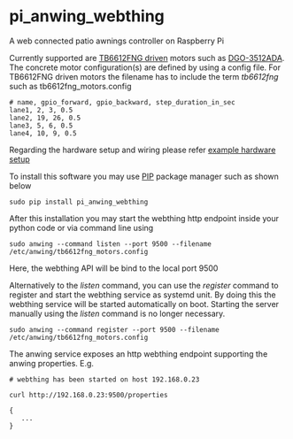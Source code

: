 # pi_anwing_webthing
A web connected patio awnings controller on Raspberry Pi

Currently supported are [TB6612FNG driven](https://www.pololu.com/product/713) motors such 
as [DGO-3512ADA](https://www.ebay.co.uk/itm/Gear-Motor-Direct-Current-6-12V-Electric-With-Removable-Crank-DGO-3512ADA-/183375290396). 
The concrete motor configuration(s) are defined by using a config file. For TB6612FNG driven motors the filename has to include 
the term *tb6612fng* such as tb6612fng_motors.config  
```
# name, gpio_forward, gpio_backward, step_duration_in_sec
lane1, 2, 3, 0.5
lane2, 19, 26, 0.5
lane3, 5, 6, 0.5
lane4, 10, 9, 0.5
```

Regarding the hardware setup and wiring please refer [example hardware setup](dgo-3512ada.md)

To install this software you may use [PIP](https://realpython.com/what-is-pip/) package manager such as shown below
```
sudo pip install pi_anwing_webthing
```

After this installation you may start the webthing http endpoint inside your python code or via command line using
```
sudo anwing --command listen --port 9500 --filename /etc/anwing/tb6612fng_motors.config 
```
Here, the webthing API will be bind to the local port 9500 

Alternatively to the *listen* command, you can use the *register* command to register and start the webthing service as systemd unit. 
By doing this the webthing service will be started automatically on boot. Starting the server manually using the *listen* command is no longer necessary. 
```
sudo anwing --command register --port 9500 --filename /etc/anwing/tb6612fng_motors.config 
```

The anwing service exposes an http webthing endpoint supporting the anwing properties. E.g. 
```
# webthing has been started on host 192.168.0.23

curl http://192.168.0.23:9500/properties 

{
   ...
}
```